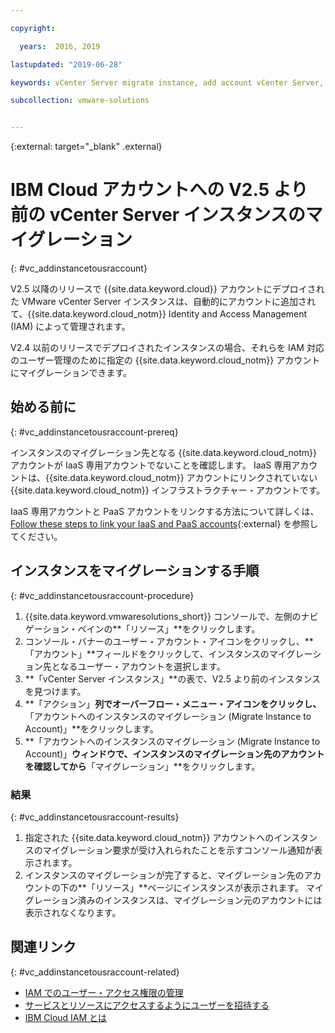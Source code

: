 ```yaml
---

copyright:

  years:  2016, 2019

lastupdated: "2019-06-28"

keywords: vCenter Server migrate instance, add account vCenter Server, migrate cloud account

subcollection: vmware-solutions


---
```


{:external: target="_blank" .external}

# IBM Cloud アカウントへの V2.5 より前の vCenter Server インスタンスのマイグレーション
{: #vc_addinstancetousraccount}

V2.5 以降のリリースで {{site.data.keyword.cloud}} アカウントにデプロイされた VMware vCenter Server インスタンスは、自動的にアカウントに追加されて、{{site.data.keyword.cloud_notm}} Identity and Access Management (IAM) によって管理されます。

V2.4 以前のリリースでデプロイされたインスタンスの場合、それらを IAM 対応のユーザー管理のために指定の {{site.data.keyword.cloud_notm}} アカウントにマイグレーションできます。

## 始める前に
{: #vc_addinstancetousraccount-prereq}

インスタンスのマイグレーション先となる {{site.data.keyword.cloud_notm}} アカウントが IaaS 専用アカウントでないことを確認します。 IaaS 専用アカウントは、{{site.data.keyword.cloud_notm}} アカウントにリンクされていない {{site.data.keyword.cloud_notm}} インフラストラクチャー・アカウントです。

IaaS 専用アカウントと PaaS アカウントをリンクする方法について詳しくは、[Follow these steps to link your IaaS and PaaS accounts](https://www.ibm.com/cloud/blog/follow-steps-link-iaas-paas-accounts){:external} を参照してください。

## インスタンスをマイグレーションする手順
{: #vc_addinstancetousraccount-procedure}

1. {{site.data.keyword.vmwaresolutions_short}} コンソールで、左側のナビゲーション・ペインの**「リソース」**をクリックします。
2. コンソール・バナーのユーザー・アカウント・アイコンをクリックし、**「アカウント」**フィールドをクリックして、インスタンスのマイグレーション先となるユーザー・アカウントを選択します。
3. **「vCenter Server インスタンス」**の表で、V2.5 より前のインスタンスを見つけます。
4. **「アクション」**列でオーバーフロー・メニュー・アイコンをクリックし、**「アカウントへのインスタンスのマイグレーション (Migrate Instance to Account)」**をクリックします。
5. **「アカウントへのインスタンスのマイグレーション (Migrate Instance to Account)」**ウィンドウで、インスタンスのマイグレーション先のアカウントを確認してから**「マイグレーション」**をクリックします。

### 結果
{: #vc_addinstancetousraccount-results}

1. 指定された {{site.data.keyword.cloud_notm}} アカウントへのインスタンスのマイグレーション要求が受け入れられたことを示すコンソール通知が表示されます。
2. インスタンスのマイグレーションが完了すると、マイグレーション先のアカウントの下の**「リソース」**ページにインスタンスが表示されます。 マイグレーション済みのインスタンスは、マイグレーション元のアカウントには表示されなくなります。

## 関連リンク
{: #vc_addinstancetousraccount-related}

* [IAM でのユーザー・アクセス権限の管理](/docs/services/vmwaresolutions/services?topic=vmware-solutions-iam#iam)
* [サービスとリソースにアクセスするようにユーザーを招待する](/docs/services/vmwaresolutions/vmonic?topic=vmware-solutions-iamuserinvite)
* [IBM Cloud IAM とは](/docs/iam?topic=iam-iamoverview)
